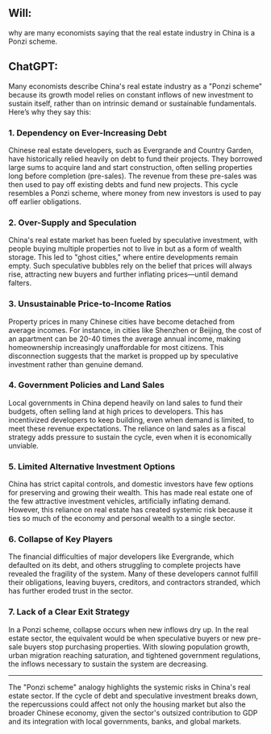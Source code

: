 ## Will:

 why are many economists saying that the real estate industry in China is a Ponzi scheme.

## ChatGPT:

 Many economists describe China's real estate industry as a "Ponzi scheme" because its growth model relies on constant inflows of new investment to sustain itself, rather than on intrinsic demand or sustainable fundamentals. Here’s why they say this:

### 1. **Dependency on Ever-Increasing Debt**
Chinese real estate developers, such as Evergrande and Country Garden, have historically relied heavily on debt to fund their projects. They borrowed large sums to acquire land and start construction, often selling properties long before completion (pre-sales). The revenue from these pre-sales was then used to pay off existing debts and fund new projects. This cycle resembles a Ponzi scheme, where money from new investors is used to pay off earlier obligations.

### 2. **Over-Supply and Speculation**
China's real estate market has been fueled by speculative investment, with people buying multiple properties not to live in but as a form of wealth storage. This led to "ghost cities," where entire developments remain empty. Such speculative bubbles rely on the belief that prices will always rise, attracting new buyers and further inflating prices—until demand falters.

### 3. **Unsustainable Price-to-Income Ratios**
Property prices in many Chinese cities have become detached from average incomes. For instance, in cities like Shenzhen or Beijing, the cost of an apartment can be 20-40 times the average annual income, making homeownership increasingly unaffordable for most citizens. This disconnection suggests that the market is propped up by speculative investment rather than genuine demand.

### 4. **Government Policies and Land Sales**
Local governments in China depend heavily on land sales to fund their budgets, often selling land at high prices to developers. This has incentivized developers to keep building, even when demand is limited, to meet these revenue expectations. The reliance on land sales as a fiscal strategy adds pressure to sustain the cycle, even when it is economically unviable.

### 5. **Limited Alternative Investment Options**
China has strict capital controls, and domestic investors have few options for preserving and growing their wealth. This has made real estate one of the few attractive investment vehicles, artificially inflating demand. However, this reliance on real estate has created systemic risk because it ties so much of the economy and personal wealth to a single sector.

### 6. **Collapse of Key Players**
The financial difficulties of major developers like Evergrande, which defaulted on its debt, and others struggling to complete projects have revealed the fragility of the system. Many of these developers cannot fulfill their obligations, leaving buyers, creditors, and contractors stranded, which has further eroded trust in the sector.

### 7. **Lack of a Clear Exit Strategy**
In a Ponzi scheme, collapse occurs when new inflows dry up. In the real estate sector, the equivalent would be when speculative buyers or new pre-sale buyers stop purchasing properties. With slowing population growth, urban migration reaching saturation, and tightened government regulations, the inflows necessary to sustain the system are decreasing.

---

The "Ponzi scheme" analogy highlights the systemic risks in China's real estate sector. If the cycle of debt and speculative investment breaks down, the repercussions could affect not only the housing market but also the broader Chinese economy, given the sector's outsized contribution to GDP and its integration with local governments, banks, and global markets.

